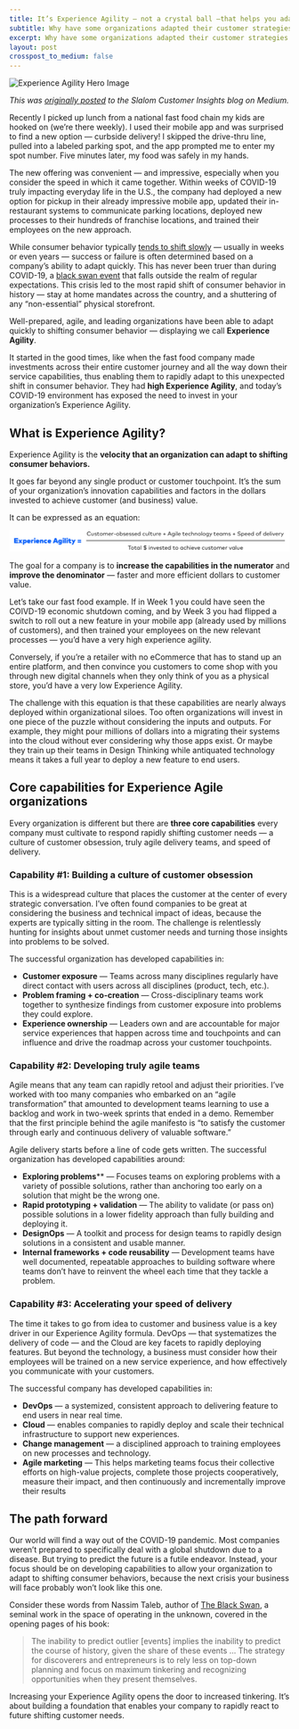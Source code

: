 ```yaml
---
title: It’s Experience Agility — not a crystal ball —that helps you adapt to changing customer needs
subtitle: Why have some organizations adapted their customer strategies faster to respond to COVID-19? They move together differently — not just reactively — to embrace shifting customer needs.
excerpt: Why have some organizations adapted their customer strategies faster to respond to COVID-19? They move together differently — not just reactively — to embrace shifting customer needs.
layout: post
crosspost_to_medium: false
---
```

![Experience Agility Hero Image](/img/experience-agility.png)

*This was [originally posted](https://medium.com/slalom-customer-insight/its-experience-agility-not-a-crystal-ball-that-can-help-you-adapt-to-changing-customer-needs-4ef7847a3d1c) to the Slalom Customer Insights blog on Medium.*

Recently I picked up lunch from a national fast food chain my kids are hooked on (we’re there weekly). I used their mobile app and was surprised to find a new option — curbside delivery! I skipped the drive-thru line, pulled into a labeled parking spot, and the app prompted me to enter my spot number. Five minutes later, my food was safely in my hands.

The new offering was convenient — and impressive, especially when you consider the speed in which it came together. Within weeks of COVID-19 truly impacting everyday life in the U.S., the company had deployed a new option for pickup in their already impressive mobile app, updated their in-restaurant systems to communicate parking locations, deployed new processes to their hundreds of franchise locations, and trained their employees on the new approach.

While consumer behavior typically [tends to shift slowly](https://en.wikipedia.org/wiki/Diffusion_of_innovations) — usually in weeks or even years — success or failure is often determined based on a company’s ability to adapt quickly. This has never been truer than during COVID-19, a [black swan event](https://en.wikipedia.org/wiki/Black_swan_theory) that falls outside the realm of regular expectations. This crisis led to the most rapid shift of consumer behavior in history — stay at home mandates across the country, and a shuttering of any “non-essential” physical storefront.

Well-prepared, agile, and leading organizations have been able to adapt quickly to shifting consumer behavior — displaying we call **Experience Agility**.

It started in the good times, like when the fast food company made investments across their entire customer journey and all the way down their service capabilities, thus enabling them to rapidly adapt to this unexpected shift in consumer behavior. They had **high Experience Agility**, and today’s COVID-19 environment has exposed the need to invest in your organization’s Experience Agility.

## What is Experience Agility?
Experience Agility is the **velocity that an organization can adapt to shifting consumer behaviors.**

It goes far beyond any single product or customer touchpoint. It’s the sum of your organization’s innovation capabilities and factors in the dollars invested to achieve customer (and business) value.

It can be expressed as an equation:

![Experience Agility Equation](/img/slalom-experience-agility-equation.png)

The goal for a company is to **increase the capabilities in the numerator** and **improve the denominator** — faster and more efficient dollars to customer value.

Let’s take our fast food example. If in Week 1 you could have seen the COIVD-19 economic shutdown coming, and by Week 3 you had flipped a switch to roll out a new feature in your mobile app (already used by millions of customers), and then trained your employees on the new relevant processes — you’d have a very high experience agility.

Conversely, if you’re a retailer with no eCommerce that has to stand up an entire platform, and then convince you customers to come shop with you through new digital channels when they only think of you as a physical store, you’d have a very low Experience Agility.

The challenge with this equation is that these capabilities are nearly always deployed within organizational siloes. Too often organizations will invest in one piece of the puzzle without considering the inputs and outputs. For example, they might pour millions of dollars into a migrating their systems into the cloud without ever considering why those apps exist. Or maybe they train up their teams in Design Thinking while antiquated technology means it takes a full year to deploy a new feature to end users.

## Core capabilities for Experience Agile organizations
Every organization is different but there are **three core capabilities** every company must cultivate to respond rapidly shifting customer needs — a culture of customer obsession, truly agile delivery teams, and speed of delivery.

### Capability #1: Building a culture of customer obsession
This is a widespread culture that places the customer at the center of every strategic conversation. I’ve often found companies to be great at considering the business and technical impact of ideas, because the experts are typically sitting in the room. The challenge is relentlessly hunting for insights about unmet customer needs and turning those insights into problems to be solved.

The successful organization has developed capabilities in:

* **Customer exposure** — Teams across many disciplines regularly have direct contact with users across all disciplines (product, tech, etc.).
* **Problem framing + co-creation** — Cross-disciplinary teams work together to synthesize findings from customer exposure into problems they could explore.
* **Experience ownership** — Leaders own and are accountable for major service experiences that happen across time and touchpoints and can influence and drive the roadmap across your customer touchpoints.

### Capability #2: Developing truly agile teams
Agile means that any team can rapidly retool and adjust their priorities. I’ve worked with too many companies who embarked on an “agile transformation” that amounted to development teams learning to use a backlog and work in two-week sprints that ended in a demo. Remember that the first principle behind the agile manifesto is “to satisfy the customer through early and continuous delivery of valuable software.”

Agile delivery starts before a line of code gets written. The successful organization has developed capabilities around:

* **Exploring problems**** — Focuses teams on exploring problems with a variety of possible solutions, rather than anchoring too early on a solution that might be the wrong one.
* **Rapid prototyping + validation** — The ability to validate (or pass on) possible solutions in a lower fidelity approach than fully building and deploying it.
* **DesignOps** — A toolkit and process for design teams to rapidly design solutions in a consistent and usable manner.
* **Internal frameworks + code reusability** — Development teams have well documented, repeatable approaches to building software where teams don’t have to reinvent the wheel each time that they tackle a problem.

### Capability #3: Accelerating your speed of delivery
The time it takes to go from idea to customer and business value is a key driver in our Experience Agility formula. DevOps — that systematizes the delivery of code — and the Cloud are key facets to rapidly deploying features. But beyond the technology, a business must consider how their employees will be trained on a new service experience, and how effectively you communicate with your customers.

The successful company has developed capabilities in:

* **DevOps** — a systemized, consistent approach to delivering feature to end users in near real time.
* **Cloud** — enables companies to rapidly deploy and scale their technical infrastructure to support new experiences.
* **Change management** — a disciplined approach to training employees on new processes and technology.
* **Agile marketing** — This helps marketing teams focus their collective efforts on high-value projects, complete those projects cooperatively, measure their impact, and then continuously and incrementally improve their results

## The path forward
Our world will find a way out of the COVID-19 pandemic. Most companies weren’t prepared to specifically deal with a global shutdown due to a disease. But trying to predict the future is a futile endeavor. Instead, your focus should be on developing capabilities to allow your organization to adapt to shifting consumer behaviors, because the next crisis your business will face probably won’t look like this one.

Consider these words from Nassim Taleb, author of [The Black Swan](https://www.goodreads.com/book/show/242472.The_Black_Swan), a seminal work in the space of operating in the unknown, covered in the opening pages of his book:

> The inability to predict outlier [events] implies the inability to predict the course of history, given the share of these events … The strategy for discoverers and entrepreneurs is to rely less on top-down planning and focus on maximum tinkering and recognizing opportunities when they present themselves.

Increasing your Experience Agility opens the door to increased tinkering. It’s about building a foundation that enables your company to rapidly react to future shifting customer needs.